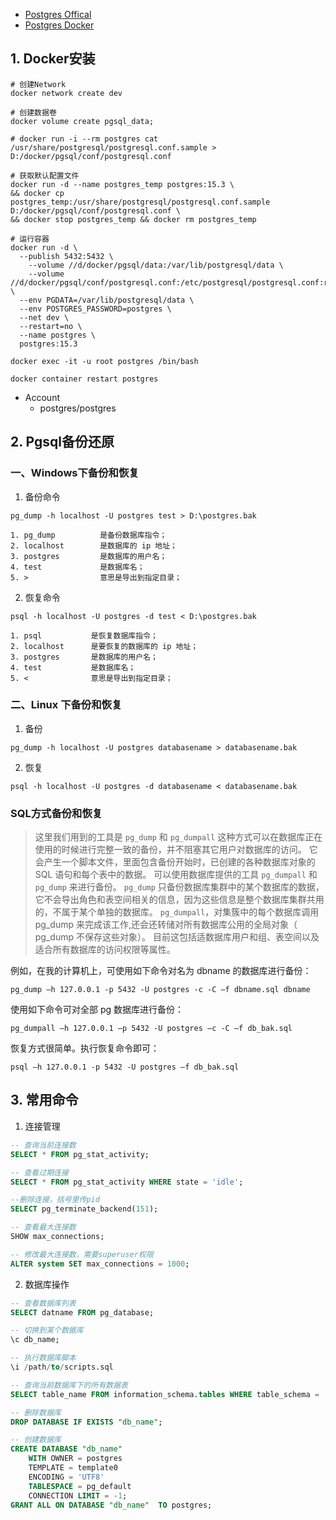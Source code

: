 - [Postgres Offical](https://www.postgresql.org/)
- [Postgres Docker](https://hub.docker.com/_/postgres)

## 1. Docker安装
```shell
# 创建Network
docker network create dev

# 创建数据卷
docker volume create pgsql_data;

# docker run -i --rm postgres cat /usr/share/postgresql/postgresql.conf.sample >  D:/docker/pgsql/conf/postgresql.conf

# 获取默认配置文件
docker run -d --name postgres_temp postgres:15.3 \
&& docker cp postgres_temp:/usr/share/postgresql/postgresql.conf.sample D:/docker/pgsql/conf/postgresql.conf \
&& docker stop postgres_temp && docker rm postgres_temp

# 运行容器
docker run -d \
  --publish 5432:5432 \
	--volume //d/docker/pgsql/data:/var/lib/postgresql/data \
	--volume //d/docker/pgsql/conf/postgresql.conf:/etc/postgresql/postgresql.conf:ro \
  --env PGDATA=/var/lib/postgresql/data \
  --env POSTGRES_PASSWORD=postgres \
  --net dev \
  --restart=no \
  --name postgres \
  postgres:15.3

docker exec -it -u root postgres /bin/bash

docker container restart postgres
```

- Account
  - postgres/postgres

## 2. Pgsql备份还原
### 一、Windows下备份和恢复

1. 备份命令
```shell
pg_dump -h localhost -U postgres test > D:\postgres.bak

1. pg_dump          是备份数据库指令；
2. localhost        是数据库的 ip 地址；
3. postgres         是数据库的用户名；
4. test             是数据库名；
5. >                意思是导出到指定目录；
```

2. 恢复命令
```shell
psql -h localhost -U postgres -d test < D:\postgres.bak

1. psql           是恢复数据库指令；
2. localhost      是要恢复的数据库的 ip 地址；
3. postgres       是数据库的用户名；
4. test           是数据库名；
5. <              意思是导出到指定目录；
```

### 二、Linux 下备份和恢复

1. 备份
```shell
pg_dump -h localhost -U postgres databasename > databasename.bak
```

2. 恢复
```shell
psql -h localhost -U postgres -d databasename < databasename.bak
```

### SQL方式备份和恢复

> 这里我们用到的工具是 `pg_dump` 和 `pg_dumpall`
> 这种方式可以在数据库正在使用的时候进行完整一致的备份，并不阻塞其它用户对数据库的访问。
> 它会产生一个脚本文件，里面包含备份开始时，已创建的各种数据库对象的 SQL 语句和每个表中的数据。
> 可以使用数据库提供的工具 `pg_dumpall` 和 `pg_dump` 来进行备份。
> `pg_dump` 只备份数据库集群中的某个数据库的数据，它不会导出角色和表空间相关的信息，因为这些信息是整个数据库集群共用的，不属于某个单独的数据库。
> `pg_dumpall`，对集簇中的每个数据库调用 pg_dump 来完成该工作,还会还转储对所有数据库公用的全局对象（ pg_dump 不保存这些对象）。
> 目前这包括适数据库用户和组、表空间以及适合所有数据库的访问权限等属性。

例如，在我的计算机上，可使用如下命令对名为 dbname 的数据库进行备份：
```shell
pg_dump –h 127.0.0.1 -p 5432 -U postgres -c -C –f dbname.sql dbname
```

使用如下命令可对全部 pg 数据库进行备份：
```shell
pg_dumpall –h 127.0.0.1 –p 5432 -U postgres –c -C –f db_bak.sql
```

恢复方式很简单。执行恢复命令即可：
```shell
psql –h 127.0.0.1 -p 5432 -U postgres –f db_bak.sql
```

## 3. 常用命令
1. 连接管理
```sql
-- 查询当前连接数
SELECT * FROM pg_stat_activity;

-- 查看过期连接
SELECT * FROM pg_stat_activity WHERE state = 'idle';

--删除连接，括号里传pid
SELECT pg_terminate_backend(151);

-- 查看最大连接数
SHOW max_connections;

-- 修改最大连接数，需要superuser权限
ALTER system SET max_connections = 1000;
```

2. 数据库操作
```sql
-- 查看数据库列表
SELECT datname FROM pg_database;

-- 切换到某个数据库
\c db_name;

-- 执行数据库脚本
\i /path/to/scripts.sql

-- 查询当前数据库下的所有数据表
SELECT table_name FROM information_schema.tables WHERE table_schema = 'public' AND table_type = 'BASE TABLE';

-- 删除数据库
DROP DATABASE IF EXISTS "db_name";

-- 创建数据库
CREATE DATABASE "db_name"
    WITH OWNER = postgres
    TEMPLATE = template0
    ENCODING = 'UTF8'
    TABLESPACE = pg_default
    CONNECTION LIMIT = -1;
GRANT ALL ON DATABASE "db_name"  TO postgres;
```